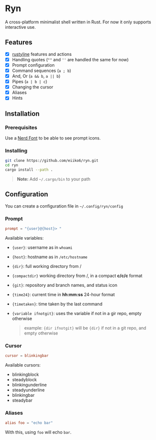 # Ryn

A cross-platform minimalist shell written in Rust.
For now it only supports interactive use.

## Features

- [x] [rustyline](https://crates.io/crates/rustyline/) features and actions
- [x] Handling quotes (`""` and `''` are handled the same for now)
- [x] Prompt configuration
- [x] Command sequences (`a ; b`)
- [x] And, Or (`a && b`, `a || b`)
- [x] Pipes (`a | b | c`)
- [x] Changing the cursor
- [x] Aliases
- [x] Hints

## Installation

### Prerequisites

Use a [Nerd Font](https://www.nerdfonts.com/) to be able to see prompt icons.

### Installing

```bash
git clone https://github.com/eiiko6/ryn.git
cd ryn
cargo install --path .
```

> **Note:** Add `~/.cargo/bin` to your path

## Configuration

You can create a configuration file in `~/.config/ryn/config`

### Prompt

```conf
prompt = "{user}@{host}> "
```

Available variables:

- `{user}`: username as in `whoami`
- `{host}`: hostname as in `/etc/hostname`
- `{dir}`: full working directory from /
- `{compactdir}` working directory from /, in a compact **c/c/c** format
- `{git}`: repository and branch names, and status icon
- `{time24}`: current time in **hh:mm:ss** 24-hour format
- `{timetaken}`: time taken by the last command

- `{variable ifnotgit}`: uses the variable if not in a gir repo, empty otherwise
  > example: `{dir ifnotgit}` will be `{dir}` if not in a git repo, and empty otherwise

### Cursor

```conf
cursor = blinkingbar
```

Available cursors:

- blinkingblock
- steadyblock
- blinkingunderline
- steadyunderline
- blinkingbar
- steadybar

### Aliases

```conf
alias foo = "echo bar"
```

With this, using `foo` will echo `bar`.
